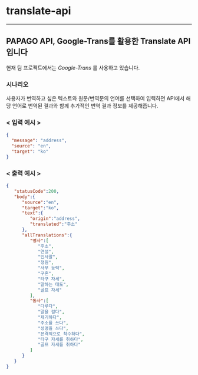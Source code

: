 # translate-api
---

## PAPAGO API, Google-Trans를 활용한 Translate API 입니다
현재 팀 프로젝트에서는 *Google-Trans* 를 사용하고 있습니다.



### 시나리오
사용자가 번역하고 싶은 텍스트와 원문/번역문의 언어를 선택하여 입력하면 API에서 해당 언어로 번역된 결과와 함께 추가적인 번역 결과 정보를 제공해줍니다.




### < 입력 예시 >
```json
{
  "message": "address",
  "source": "en",
  "target": "ko"
}
```


### < 출력 예시 >
```json
{
   "statusCode":200,
   "body":{
      "source":"en",
      "target":"ko",
      "text":{
         "origin":"address",
         "translated":"주소"
      },
      "allTranslations":{
         "명사":[
            "주소",
            "연설",
            "인사말",
            "청원",
            "사무 능력",
            "구혼",
            "타구 자세",
            "말하는 태도",
            "골프 자세"
         ],
         "동사":[
            "다루다",
            "말을 걸다",
            "제기하다",
            "주소를 쓰다",
            "성명을 쓰다",
            "본격적으로 착수하다",
            "타구 자세를 취하다",
            "골프 자세를 취하다"
         ]
      }
   }
}
```
